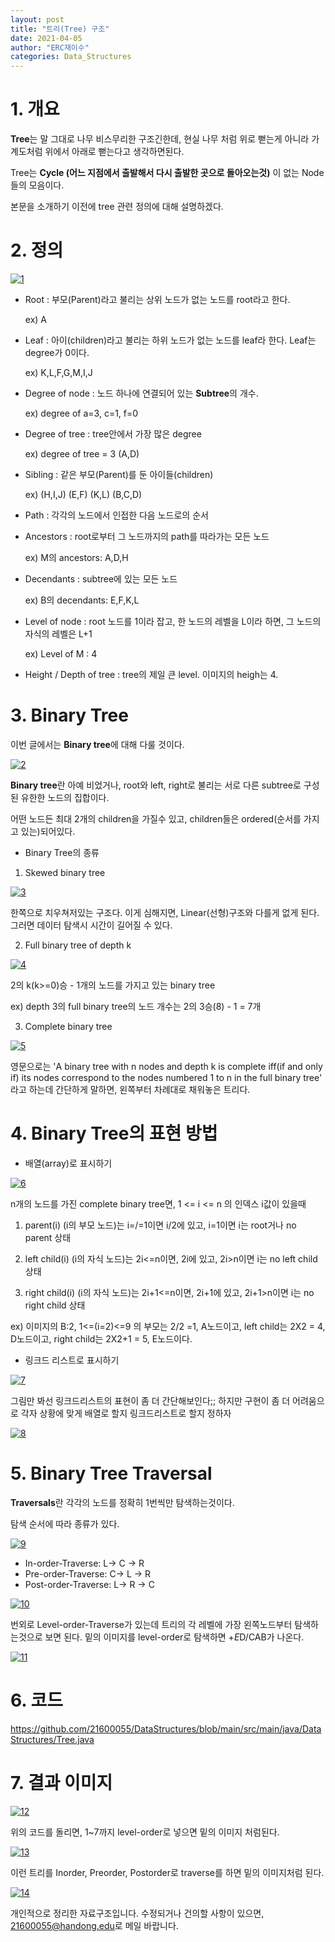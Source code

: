 ```yaml
---
layout: post
title: "트리(Tree) 구조"
date: 2021-04-05
author: "ERC재이수"
categories: Data_Structures
---
```

# 1. 개요

**Tree**는 말 그대로 나무 비스무리한 구조긴한데, 현실 나무 처럼 위로 뻗는게 아니라 가계도처럼 위에서 아래로 뻗는다고 생각하면된다.

Tree는 **Cycle (어느 지점에서 출발해서 다시 출발한 곳으로 돌아오는것)** 이 없는 Node들의 모음이다.

본문을 소개하기 이전에 tree 관련 정의에 대해 설명하겠다.

# 2. 정의

<a href="/assets/Tree/1.PNG" data-lightbox="tree1" data-title="출처: 그림">
    <img src="/assets/Tree/1.PNG" title="1">
</a>

* Root : 부모(Parent)라고 불리는 상위 노드가 없는 노드를 root라고 한다.

    ex) A

* Leaf : 아이(children)라고 불리는 하위 노드가 없는 노드를 leaf라 한다. Leaf는 degree가 0이다.

    ex) K,L,F,G,M,I,J

* Degree of node : 노드 하나에 연결되어 있는 **Subtree**의 개수.
    
    ex) degree of a=3, c=1, f=0

* Degree of tree : tree안에서 가장 많은 degree 

    ex) degree of tree = 3 (A,D)

* Sibling : 같은 부모(Parent)를 둔 아이들(children)

    ex) (H,I,J) (E,F) (K,L) (B,C,D)

* Path : 각각의 노드에서 인접한 다음 노드로의 순서

* Ancestors : root로부터 그 노드까지의 path를 따라가는 모든 노드

    ex) M의 ancestors: A,D,H

* Decendants : subtree에 있는 모든 노드

    ex) B의 decendants: E,F,K,L

* Level of node : root 노드를 1이라 잡고, 한 노드의 레벨을 L이라 하면, 그 노드의 자식의 레벨은 L+1

    ex) Level of M : 4

* Height / Depth of tree : tree의 제일 큰 level. 이미지의 heigh는 4.

# 3. Binary Tree
이번 글에서는 **Binary tree**에 대해 다룰 것이다.

<a href="/assets/Tree/2.PNG" data-lightbox="tree2" data-title="출처: 그림">
    <img src="/assets/Tree/2.PNG" title="2">
</a>

**Binary tree**란 아예 비었거나, root와 left, right로 불리는 서로 다른 subtree로 구성된 유한한 노드의 집합이다.

어떤 노드든 최대 2개의 children을 가질수 있고, children들은 ordered(순서를 가지고 있는)되어있다.

* Binary Tree의 종류

1. Skewed binary tree

<a href="/assets/Tree/3.PNG" data-lightbox="tree3" data-title="출처: 그림">
    <img src="/assets/Tree/3.PNG" title="3">
</a>
    
한쪽으로 치우쳐저있는 구조다. 이게 심해지면, Linear(선형)구조와 다를게 없게 된다. 그러면 데이터 탐색시 시간이 길어질 수 있다.

2. Full binary tree of depth k

<a href="/assets/Tree/4.PNG" data-lightbox="tree4" data-title="출처: 그림">
    <img src="/assets/Tree/4.PNG" title="4">
</a>

2의 k(k>=0)승 - 1개의 노드를 가지고 있는 binary tree
    
ex) depth 3의 full binary tree의 노드 개수는 2의 3승(8) - 1 = 7개

3. Complete binary tree

<a href="/assets/Tree/5.PNG" data-lightbox="tree5" data-title="출처: 그림">
    <img src="/assets/Tree/5.PNG" title="5">
</a>

영문으로는 'A binary tree with n nodes and depth k is complete iff(if and only if) its nodes correspond to the nodes numbered 1 to n in the full binary tree' 라고 하는데 간단하게 말하면, 왼쪽부터 차례대로 채워놓은 트리다.

# 4. Binary Tree의 표현 방법

* 배열(array)로 표시하기

<a href="/assets/Tree/6.PNG" data-lightbox="tree6" data-title="출처: 그림">
    <img src="/assets/Tree/6.PNG" title="6">
</a>

n개의 노드를 가진 complete binary tree면, 1 <= i <= n 의 인덱스 i값이 있을때 

1. parent(i) (i의 부모 노드)는 i=/=1이면 i/2에 있고, i=1이면 i는 root거나 no parent 상태

2. left child(i) (i의 자식 노드)는 2i<=n이면, 2i에 있고, 2i>n이면 i는 no left child 상태

3. right child(i) (i의 자식 노드)는  2i+1<=n이면, 2i+1에 있고, 2i+1>n이면 i는 no right child 상태

ex) 이미지의 B:2, 1<=(i=2)<=9 의 부모는 2/2 =1, A노드이고, left child는 2X2 = 4, D노드이고, right child는 2X2+1 = 5, E노드이다.

* 링크드 리스트로 표시하기

<a href="/assets/Tree/7.PNG" data-lightbox="tree7" data-title="출처: 그림">
    <img src="/assets/Tree/7.PNG" title="7">
</a>

그림만 봐선 링크드리스트의 표현이 좀 더 간단해보인다;; 하지만 구현이 좀 더 어려움으로 각자 상황에 맞게 배열로 할지 링크드리스트로 할지 정하자

<a href="/assets/Tree/8.PNG" data-lightbox="tree8" data-title="출처: 그림">
    <img src="/assets/Tree/8.PNG" title="8">
</a>

# 5. Binary Tree Traversal

**Traversals**란 각각의 노드를 정확히 1번씩만 탐색하는것이다.

탐색 순서에 따라 종류가 있다.

<a href="/assets/Tree/9.PNG" data-lightbox="tree9" data-title="출처: 그림">
    <img src="/assets/Tree/9.PNG" title="9">
</a>

* In-order-Traverse: L-> C -> R
* Pre-order-Traverse: C-> L -> R
* Post-order-Traverse: L-> R -> C

<a href="/assets/Tree/10.PNG" data-lightbox="tree10" data-title="출처: 그림">
    <img src="/assets/Tree/10.PNG" title="10">
</a>

번외로 Level-order-Traverse가 있는데 트리의 각 레벨에 가장 왼쪽노드부터 탐색하는것으로 보면 된다. 밑의 이미지를 level-order로 탐색하면 +*E*D/CAB가 나온다.

<a href="/assets/Tree/11.PNG" data-lightbox="tree11" data-title="출처: 그림">
    <img src="/assets/Tree/11.PNG" title="11">
</a>

# 6. 코드

<https://github.com/21600055/DataStructures/blob/main/src/main/java/DataStructures/Tree.java>

# 7. 결과 이미지

<a href="/assets/Tree/12.PNG" data-lightbox="tree12" data-title="출처: 그림">
    <img src="/assets/Tree/12.PNG" title="12">
</a>

위의 코드를 돌리면, 1~7까지 level-order로 넣으면 밑의 이미지 처럼된다.

<a href="/assets/Tree/13.PNG" data-lightbox="tree13" data-title="출처: 그림">
    <img src="/assets/Tree/13.PNG" title="13">
</a>

이런 트리를 Inorder, Preorder, Postorder로 traverse를 하면 밑의 이미지처럼 된다.

<a href="/assets/Tree/14.PNG" data-lightbox="tree14" data-title="출처: 그림">
    <img src="/assets/Tree/14.PNG" title="14">
</a>

개인적으로 정리한 자료구조입니다. 수정되거나 건의할 사항이 있으면, <21600055@handong.edu>로 메일 바랍니다.
